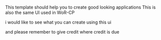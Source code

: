 This template should help you to create good looking applications
This is also the same UI used in WoR-CP

i would like to see what you can create using this ui

and please remember to give credit where credit is due
